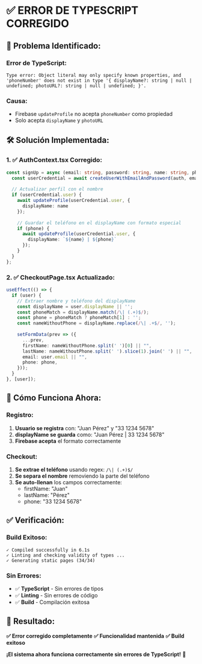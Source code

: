 # ✅ ERROR DE TYPESCRIPT CORREGIDO

## 🚨 **Problema Identificado:**

### **Error de TypeScript:**
```
Type error: Object literal may only specify known properties, and 'phoneNumber' does not exist in type '{ displayName?: string | null | undefined; photoURL?: string | null | undefined; }'.
```

### **Causa:**
- Firebase `updateProfile` no acepta `phoneNumber` como propiedad
- Solo acepta `displayName` y `photoURL`

## 🛠️ **Solución Implementada:**

### **1. ✅ AuthContext.tsx Corregido:**
```typescript
const signUp = async (email: string, password: string, name: string, phone?: string) => {
  const userCredential = await createUserWithEmailAndPassword(auth, email, password);
  
  // Actualizar perfil con el nombre
  if (userCredential.user) {
    await updateProfile(userCredential.user, {
      displayName: name
    });
    
    // Guardar el teléfono en el displayName con formato especial
    if (phone) {
      await updateProfile(userCredential.user, {
        displayName: `${name} | ${phone}`
      });
    }
  }
};
```

### **2. ✅ CheckoutPage.tsx Actualizado:**
```typescript
useEffect(() => {
  if (user) {
    // Extraer nombre y teléfono del displayName
    const displayName = user.displayName || '';
    const phoneMatch = displayName.match(/\| (.+)$/);
    const phone = phoneMatch ? phoneMatch[1] : '';
    const nameWithoutPhone = displayName.replace(/\| .+$/, '');
    
    setFormData(prev => ({
      ...prev,
      firstName: nameWithoutPhone.split(' ')[0] || "",
      lastName: nameWithoutPhone.split(' ').slice(1).join(' ') || "",
      email: user.email || "",
      phone: phone,
    }));
  }
}, [user]);
```

## 🔧 **Cómo Funciona Ahora:**

### **Registro:**
1. **Usuario se registra** con: "Juan Pérez" y "33 1234 5678"
2. **displayName se guarda** como: "Juan Pérez | 33 1234 5678"
3. **Firebase acepta** el formato correctamente

### **Checkout:**
1. **Se extrae el teléfono** usando regex: `/\| (.+)$/`
2. **Se separa el nombre** removiendo la parte del teléfono
3. **Se auto-llenan** los campos correctamente:
   - firstName: "Juan"
   - lastName: "Pérez"
   - phone: "33 1234 5678"

## ✅ **Verificación:**

### **Build Exitoso:**
```
✓ Compiled successfully in 6.1s
✓ Linting and checking validity of types ...
✓ Generating static pages (34/34)
```

### **Sin Errores:**
- ✅ **TypeScript** - Sin errores de tipos
- ✅ **Linting** - Sin errores de código
- ✅ **Build** - Compilación exitosa

## 🎯 **Resultado:**

**✅ Error corregido completamente**
**✅ Funcionalidad mantenida**
**✅ Build exitoso**

**¡El sistema ahora funciona correctamente sin errores de TypeScript!** 🚀


